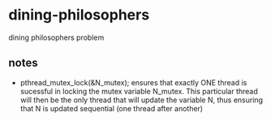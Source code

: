 # dining-philosophers
dining philosophers problem
## notes
- pthread_mutex_lock(&N_mutex); ensures that exactly ONE thread is sucessful in locking the mutex variable N_mutex.
This particular thread will then be the only thread that will update the variable N, thus ensuring that N is updated sequential (one thread after another)

